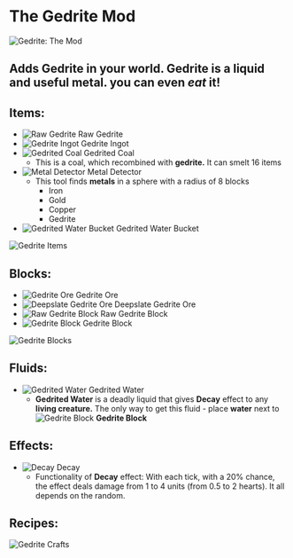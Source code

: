 # The Gedrite Mod
![Gedrite: The Mod](https://i.imgur.com/BXX1BxH.png)

## Adds Gedrite in your world. Gedrite is a liquid and useful metal. you can even _eat_ it!

## Items:
+ ![Raw Gedrite](https://i.imgur.com/l2jthxd.png) Raw Gedrite
+ ![Gedrite Ingot](https://i.imgur.com/VWwRjgH.png) Gedrite Ingot
+ ![Gedrited Coal](https://i.imgur.com/ov2nQDA.png) Gedrited Coal
  + This is a coal, which recombined with __gedrite.__ It can smelt 16 items 
+ ![Metal Detector](https://i.imgur.com/1CTCnqK.png) Metal Detector
  + This tool finds __metals__ in a sphere with a radius of 8 blocks
    + Iron
    + Gold
    + Copper
    + Gedrite
+ ![Gedrited Water Bucket](https://i.imgur.com/1730gMC.png) Gedrited Water Bucket

![Gedrite Items](https://i.imgur.com/NBQSo94.png)

## Blocks:
+ ![Gedrite Ore](https://i.imgur.com/5FbyhkV.png) Gedrite Ore
+ ![Deepslate Gedrite Ore](https://i.imgur.com/a5O7hAW.png) Deepslate Gedrite Ore
+ ![Raw Gedrite Block](https://i.imgur.com/smGbet2.png) Raw Gedrite Block
+ ![Gedrite Block](https://i.imgur.com/h54qh5V.png) Gedrite Block

![Gedrite Blocks](https://i.imgur.com/tLOfnAj.png)

## Fluids:
+ ![Gedrited Water](https://i.imgur.com/A1Bdz4Z.png) Gedrited Water
  + **Gedrited Water** is a deadly liquid that gives **Decay** effect to any **living creature.** The only way to get this fluid - place **water** next to ![Gedrite Block](https://i.imgur.com/h54qh5V.png) **Gedrite Block** 
 
## Effects:
+ ![Decay](https://i.imgur.com/PUioi3l.png) Decay
  + Functionality of **Decay** effect: With each tick, with a 20% chance, the effect deals damage from 1 to 4 units (from 0.5 to 2 hearts). It all depends on the random.

## Recipes:
![Gedrite Crafts](https://i.imgur.com/pdSKkHZ.png)
